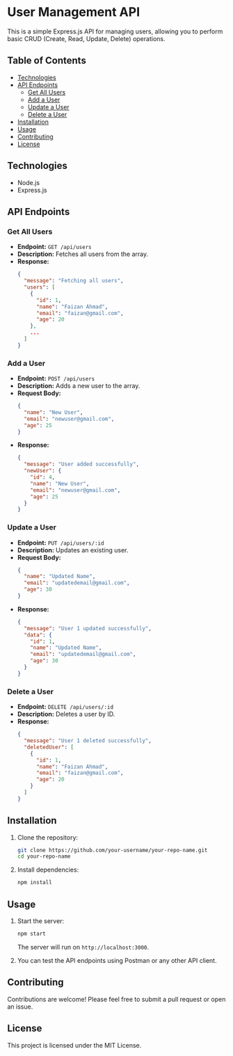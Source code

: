
# User Management API

This is a simple Express.js API for managing users, allowing you to perform basic CRUD (Create, Read, Update, Delete) operations.

## Table of Contents

- [Technologies](#technologies)
- [API Endpoints](#api-endpoints)
  - [Get All Users](#get-all-users)
  - [Add a User](#add-a-user)
  - [Update a User](#update-a-user)
  - [Delete a User](#delete-a-user)
- [Installation](#installation)
- [Usage](#usage)
- [Contributing](#contributing)
- [License](#license)

## Technologies

- Node.js
- Express.js

## API Endpoints

### Get All Users

- **Endpoint:** `GET /api/users`
- **Description:** Fetches all users from the array.
- **Response:**
  ```json
  {
    "message": "Fetching all users",
    "users": [
      {
        "id": 1,
        "name": "Faizan Ahmad",
        "email": "faizan@gmail.com",
        "age": 20
      },
      ...
    ]
  }
  ```

### Add a User

- **Endpoint:** `POST /api/users`
- **Description:** Adds a new user to the array.
- **Request Body:**
  ```json
  {
    "name": "New User",
    "email": "newuser@gmail.com",
    "age": 25
  }
  ```
- **Response:**
  ```json
  {
    "message": "User added successfully",
    "newUser": {
      "id": 4,
      "name": "New User",
      "email": "newuser@gmail.com",
      "age": 25
    }
  }
  ```

### Update a User

- **Endpoint:** `PUT /api/users/:id`
- **Description:** Updates an existing user.
- **Request Body:**
  ```json
  {
    "name": "Updated Name",
    "email": "updatedemail@gmail.com",
    "age": 30
  }
  ```
- **Response:**
  ```json
  {
    "message": "User 1 updated successfully",
    "data": {
      "id": 1,
      "name": "Updated Name",
      "email": "updatedemail@gmail.com",
      "age": 30
    }
  }
  ```

### Delete a User

- **Endpoint:** `DELETE /api/users/:id`
- **Description:** Deletes a user by ID.
- **Response:**
  ```json
  {
    "message": "User 1 deleted successfully",
    "deletedUser": [
      {
        "id": 1,
        "name": "Faizan Ahmad",
        "email": "faizan@gmail.com",
        "age": 20
      }
    ]
  }
  ```

## Installation

1. Clone the repository:
   ```bash
   git clone https://github.com/your-username/your-repo-name.git
   cd your-repo-name
   ```

2. Install dependencies:
   ```bash
   npm install
   ```

## Usage

1. Start the server:
   ```bash
   npm start
   ```
   The server will run on `http://localhost:3000`.

2. You can test the API endpoints using Postman or any other API client.

## Contributing

Contributions are welcome! Please feel free to submit a pull request or open an issue.

## License

This project is licensed under the MIT License.
